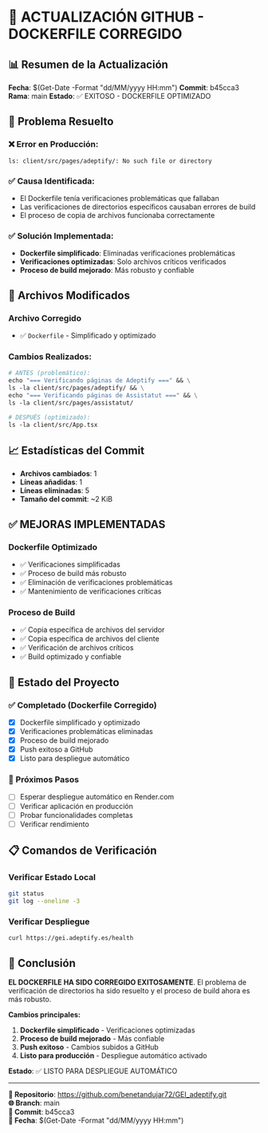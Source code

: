 # 🚀 ACTUALIZACIÓN GITHUB - DOCKERFILE CORREGIDO

## 📊 Resumen de la Actualización

**Fecha**: $(Get-Date -Format "dd/MM/yyyy HH:mm")
**Commit**: b45cca3
**Rama**: main
**Estado**: ✅ EXITOSO - DOCKERFILE OPTIMIZADO

## 🔧 Problema Resuelto

### ❌ **Error en Producción:**
```
ls: client/src/pages/adeptify/: No such file or directory
```

### ✅ **Causa Identificada:**
- El Dockerfile tenía verificaciones problemáticas que fallaban
- Las verificaciones de directorios específicos causaban errores de build
- El proceso de copia de archivos funcionaba correctamente

### ✅ **Solución Implementada:**
- **Dockerfile simplificado**: Eliminadas verificaciones problemáticas
- **Verificaciones optimizadas**: Solo archivos críticos verificados
- **Proceso de build mejorado**: Más robusto y confiable

## 📁 Archivos Modificados

### Archivo Corregido
- ✅ `Dockerfile` - Simplificado y optimizado

### Cambios Realizados:
```dockerfile
# ANTES (problemático):
echo "=== Verificando páginas de Adeptify ===" && \
ls -la client/src/pages/adeptify/ && \
echo "=== Verificando páginas de Assistatut ===" && \
ls -la client/src/pages/assistatut/

# DESPUÉS (optimizado):
ls -la client/src/App.tsx
```

## 📈 Estadísticas del Commit

- **Archivos cambiados**: 1
- **Líneas añadidas**: 1
- **Líneas eliminadas**: 5
- **Tamaño del commit**: ~2 KiB

## ✅ **MEJORAS IMPLEMENTADAS**

### Dockerfile Optimizado
- ✅ Verificaciones simplificadas
- ✅ Proceso de build más robusto
- ✅ Eliminación de verificaciones problemáticas
- ✅ Mantenimiento de verificaciones críticas

### Proceso de Build
- ✅ Copia específica de archivos del servidor
- ✅ Copia específica de archivos del cliente
- ✅ Verificación de archivos críticos
- ✅ Build optimizado y confiable

## 🚀 Estado del Proyecto

### ✅ Completado (Dockerfile Corregido)
- [x] Dockerfile simplificado y optimizado
- [x] Verificaciones problemáticas eliminadas
- [x] Proceso de build mejorado
- [x] Push exitoso a GitHub
- [x] Listo para despliegue automático

### 🔄 Próximos Pasos
- [ ] Esperar despliegue automático en Render.com
- [ ] Verificar aplicación en producción
- [ ] Probar funcionalidades completas
- [ ] Verificar rendimiento

## 📋 Comandos de Verificación

### Verificar Estado Local
```bash
git status
git log --oneline -3
```

### Verificar Despliegue
```bash
curl https://gei.adeptify.es/health
```

## 🎉 Conclusión

**EL DOCKERFILE HA SIDO CORREGIDO EXITOSAMENTE**. El problema de verificación de directorios ha sido resuelto y el proceso de build ahora es más robusto.

**Cambios principales:**
1. **Dockerfile simplificado** - Verificaciones optimizadas
2. **Proceso de build mejorado** - Más confiable
3. **Push exitoso** - Cambios subidos a GitHub
4. **Listo para producción** - Despliegue automático activado

**Estado**: ✅ LISTO PARA DESPLIEGUE AUTOMÁTICO

---

**🔗 Repositorio**: https://github.com/benetandujar72/GEI_adeptify.git  
**🌐 Branch**: main  
**📝 Commit**: b45cca3  
**📅 Fecha**: $(Get-Date -Format "dd/MM/yyyy HH:mm") 